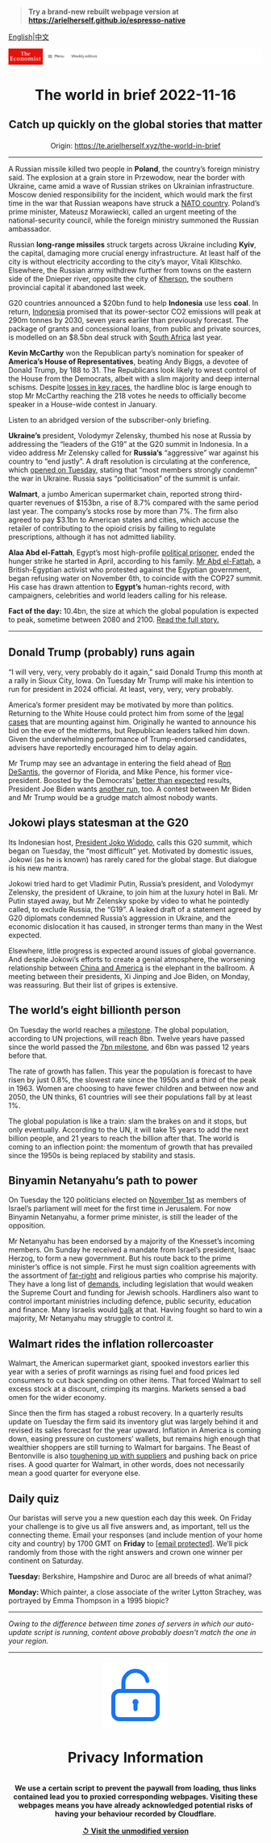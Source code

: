 > **Try a brand-new rebuilt webpage version at https://arielherself.github.io/espresso-native**

[English](https://github.com/arielherself/espresso/blob/main/README.md)|[中文](https://github-com.translate.goog/arielherself/espresso/blob/main/README.md?_x_tr_sl=en&_x_tr_tl=zh-CN&_x_tr_hl=zh-CN&_x_tr_pto=wapp)



![The Economist](menubar.png)

# <p align="center">The world in brief 2022-11-16</p>

## <p align="center">Catch up quickly on the global stories that matter</p>

<p align="center">Origin: <a href="https://te.arielherself.xyz/the-world-in-brief">https://te.arielherself.xyz/the-world-in-brief</a><hr>

A Russian missile killed two people in <strong>Poland</strong>, the country’s foreign ministry said. The explosion at a grain store in Przewodow, near the border with Ukraine, came amid a wave of Russian strikes on Ukrainian infrastructure. Moscow denied responsibility for the incident, which would mark the first time in the war that Russian weapons have struck a [NATO country](https://te.arielherself.xyz/europe/poland-will-play-an-outsized-role-in-western-efforts-to-assist-ukraine/21808064). Poland’s prime minister, Mateusz Morawiecki, called an urgent meeting of the national-security council, while the foreign ministry summoned the Russian ambassador.

Russian <strong>long-range missiles</strong> struck targets across Ukraine including <strong>Kyiv</strong>, the capital, damaging more crucial energy infrastructure. At least half of the city is without electricity according to the city’s mayor, Vitali Klitschko. Elsewhere, the Russian army withdrew further from towns on the eastern side of the Dnieper river, opposite the city of [Kherson](https://te.arielherself.xyz/europe/2022/11/14/kherson-celebrates-liberation-and-a-visit-from-volodymyr-zelensky), the southern provincial capital it abandoned last week.

G20 countries announced a $20bn fund to help <strong>Indonesia</strong> use less <strong>coal</strong>. In return, [Indonesia](https://te.arielherself.xyz/briefing/2022/11/14/indonesia-is-poised-for-a-boom-politics-permitting) promised that its power-sector CO2 emissions will peak at 290m tonnes by 2030, seven years earlier than previously forecast. The package of grants and concessional loans, from public and private sources, is modelled on an $8.5bn deal struck with [South Africa](https://te.arielherself.xyz/middle-east-and-africa/2022/01/22/south-africa-the-worlds-coal-junkie-tries-to-quit) last year.

<strong>Kevin McCarthy</strong> won the Republican party’s nomination for speaker of <strong>America’s House of Representatives</strong>, beating Andy Biggs, a devotee of Donald Trump, by 188 to 31. The Republicans look likely to wrest control of the House from the Democrats, albeit with a slim majority and deep internal schisms. Despite [losses in key races](https://te.arielherself.xyz/leaders/2022/11/10/after-the-midterms-america-and-its-democracy-look-stronger), the hardline bloc is large enough to stop Mr McCarthy reaching the 218 votes he needs to officially become speaker in a House-wide contest in January.

Listen to an abridged version of the subscriber-only briefing.

<strong>Ukraine’s</strong> president, Volodymyr Zelensky, thumbed his nose at Russia by addressing the “leaders of the G19” at the G20 summit in Indonesia. In a video address Mr Zelensky called for <strong>Russia’s</strong> “aggressive” war against his country to “end justly”. A draft resolution is circulating at the conference, which [opened on Tuesday](https://te.arielherself.xyz/asia/2022/11/13/the-dynamics-of-distrust-around-the-g20-summit), stating that “most members strongly condemn” the war in Ukraine. Russia says “politicisation” of the summit is unfair.

<strong>Walmart</strong>, a jumbo American supermarket chain, reported strong third-quarter revenues of $153bn, a rise of 8.7% compared with the same period last year. The company’s stocks rose by more than 7%. The firm also agreed to pay $3.1bn to American states and cities, which accuse the retailer of contributing to the opioid crisis by failing to regulate prescriptions, although it has not admitted liability.

<strong>Alaa Abd el-Fattah</strong>, Egypt’s most high-profile [political prisoner](https://te.arielherself.xyz/the-economist-explains/2022/11/09/who-is-alaa-abd-el-fattah), ended the hunger strike he started in April, according to his family. [Mr Abd el-Fattah](https://te.arielherself.xyz/the-economist-explains/2022/11/09/who-is-alaa-abd-el-fattah), a British-Egyptian activist who protested against the Egyptian government, began refusing water on November 6th, to coincide with the COP27 summit. His case has drawn attention to <strong>Egypt’s</strong> human-rights record, with campaigners, celebrities and world leaders calling for his release.

<strong>Fact of the day:</strong> 10.4bn, the size at which the global population is expected to peak, sometime between 2080 and 2100. [Read the full story.](https://te.arielherself.xyz/international/2022/11/11/the-worlds-population-has-reached-8bn-dont-panic)

----------

## Donald Trump (probably) runs again

“I will very, very, very probably do it again,” said Donald Trump this month at a rally in Sioux City, Iowa. On Tuesday Mr Trump will make his intention to run for president in 2024 official. At least, very, very, very probably.

America’s former president may be motivated by more than politics. Returning to the White House could protect him from some of the [legal cases](https://te.arielherself.xyz/the-economist-explains/2022/10/05/how-much-legal-jeopardy-is-donald-trump-in) that are mounting against him. Originally he wanted to announce his bid on the eve of the midterms, but Republican leaders talked him down. Given the underwhelming performance of Trump-endorsed candidates, advisers have reportedly encouraged him to delay again.  
  
 Mr Trump may see an advantage in entering the field ahead of [Ron DeSantis](https://te.arielherself.xyz/united-states/2022/11/10/ron-desantis-and-other-winners), the governor of Florida, and Mike Pence, his former vice-president. Boosted by the Democrats’ [better than expected](https://te.arielherself.xyz/united-states/2022/11/13/the-democrats-keep-control-of-the-senate) results, President Joe Biden wants [another run](https://te.arielherself.xyz/the-world-ahead/2022/11/14/donald-trump-and-joe-biden-both-want-to-run-again), too. A contest between Mr Biden and Mr Trump would be a grudge match almost nobody wants.

## Jokowi plays statesman at the G20

Its Indonesian host, [President Joko Widodo](https://te.arielherself.xyz/jokowi-interview), calls this G20 summit, which began on Tuesday, the “most difficult” yet. Motivated by domestic issues, Jokowi (as he is known) has rarely cared for the global stage. But dialogue is his new mantra.

Jokowi tried hard to get Vladimir Putin, Russia’s president, and Volodymyr Zelensky, the president of Ukraine, to join him at the luxury hotel in Bali. Mr Putin stayed away, but Mr Zelensky spoke by video to what he pointedly called, to exclude Russia, the “G19”. A leaked draft of a statement agreed by G20 diplomats condemned Russia’s aggression in Ukraine, and the economic dislocation it has caused, in stronger terms than many in the West expected. 

Elsewhere, little progress is expected around issues of global governance. And despite Jokowi’s efforts to create a genial atmosphere, the worsening relationship between [China and America](https://te.arielherself.xyz/asia/2022/11/13/the-dynamics-of-distrust-around-the-g20-summit) is the elephant in the ballroom. A meeting between their presidents, Xi Jinping and Joe Biden, on Monday, was reassuring. But their list of gripes is extensive.

## The world’s eight billionth person

On Tuesday the world reaches a [milestone](https://te.arielherself.xyz/international/2022/11/11/the-worlds-population-has-reached-8bn-dont-panic). The global population, according to UN projections, will reach 8bn. Twelve years have passed since the world passed the [7bn milestone](https://te.arielherself.xyz/leaders/2011/10/22/now-we-are-seven-billion), and 6bn was passed 12 years before that. 

The rate of growth has fallen. This year the population is forecast to have risen by just 0.8%, the slowest rate since the 1950s and a third of the peak in 1963. Women are choosing to have fewer children and between now and 2050, the UN thinks, 61 countries will see their populations fall by at least 1%.

The global population is like a train: slam the brakes on and it stops, but only eventually. According to the UN, it will take 15 years to add the next billion people, and 21 years to reach the billion after that. The world is coming to an inflection point: the momentum of growth that has prevailed since the 1950s is being replaced by stability and stasis.

## Binyamin Netanyahu’s path to power

On Tuesday the 120 politicians elected on [November 1st](https://te.arielherself.xyz/middle-east-and-africa/2022/11/02/netanyahu-seems-on-track-to-be-israels-next-prime-minister) as members of Israel’s parliament will meet for the first time in Jerusalem. For now Binyamin Netanyahu, a former prime minister, is still the leader of the opposition.  
  
 Mr Netanyahu has been endorsed by a majority of the Knesset’s incoming members. On Sunday he received a mandate from Israel’s president, Isaac Herzog, to form a new government. But his route back to the prime minister’s office is not simple. First he must sign coalition agreements with the assortment of [far-right](https://te.arielherself.xyz/the-economist-explains/2022/11/03/who-is-itamar-ben-gvir-israels-kingmaker) and religious parties who comprise his majority. They have a long list of [demands](https://te.arielherself.xyz/middle-east-and-africa/2022/11/10/the-changing-nature-of-israeli-politics), including legislation that would weaken the Supreme Court and funding for Jewish schools. Hardliners also want to control important ministries including defence, public security, education and finance. Many Israelis would [balk](https://te.arielherself.xyz/leaders/2022/11/10/israels-centrists-should-back-binyamin-netanyahu) at that. Having fought so hard to win a majority, Mr Netanyahu may struggle to control it.

## Walmart rides the inflation rollercoaster

Walmart, the American supermarket giant, spooked investors earlier this year with a series of profit warnings as rising fuel and food prices led consumers to cut back spending on other items. That forced Walmart to sell excess stock at a discount, crimping its margins. Markets sensed a bad omen for the wider economy.

Since then the firm has staged a robust recovery. In a quarterly results update on Tuesday the firm said its inventory glut was largely behind it and revised its sales forecast for the year upward. Inflation in America is coming down, easing pressure on customers’ wallets, but remains high enough that wealthier shoppers are still turning to Walmart for bargains. The Beast of Bentonville is also [toughening up with suppliers](https://te.arielherself.xyz/business/2021/11/20/walmart-gets-its-bite-back) and pushing back on price rises. A good quarter for Walmart, in other words, does not necessarily mean a good quarter for everyone else.

## Daily quiz

Our baristas will serve you a new question each day this week. On Friday your challenge is to give us all five answers and, as important, tell us the connecting theme. Email your responses (and include mention of your home city and country) by 1700 GMT on <strong>Friday</strong> to [<span class="__cf_email__" data-cfemail="7b2a0e12013e080b091e0808143b1e181415141612080f55181416">[email&#160;protected]</span>](https://mail.google.com/mail/?view=cm&amp;fs=1&amp;tf=1&amp;to=QuizEspresso@te.arielherself.xyz). We’ll pick randomly from those with the right answers and crown one winner per continent on Saturday.  
  
<strong>Tuesday:</strong> Berkshire, Hampshire and Duroc are all breeds of what animal?  
  
<strong>Monday: </strong>Which painter, a close associate of the writer Lytton Strachey, was portrayed by Emma Thompson in a 1995 biopic?

----------

*Owing to the difference between time zones of servers in which our auto-update script is running, content above probably doesn't match the one in your region.*

|<br><div align="center"><img src="unlock.png" /><h1>Privacy Information</h1></div></br>We use a certain script to prevent the paywall from loading, thus links contained lead you to proxied corresponding webpages. Visiting these webpages means you have already acknowledged potential risks of having your behaviour recorded by Cloudflare.<br><br>[&#x21BA; Visit the unmodified version](README.raw.md)<br><br>|
|-----|
